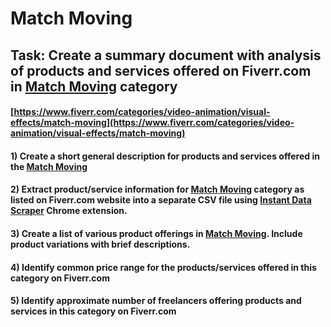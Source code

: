 # Match Moving
## Task: Create a summary document with analysis of products and services offered on Fiverr.com in [Match Moving](https://www.fiverr.com/categories/video-animation/visual-effects/match-moving) category
#### [https://www.fiverr.com/categories/video-animation/visual-effects/match-moving](https://www.fiverr.com/categories/video-animation/visual-effects/match-moving)
#### 1) Create a short general description for products and services offered in the [Match Moving](https://www.fiverr.com/categories/video-animation/visual-effects/match-moving)
#### 2) Extract product/service information for [Match Moving](https://www.fiverr.com/categories/video-animation/visual-effects/match-moving) category as listed on Fiverr.com website into a separate CSV file using [Instant Data Scraper](https://chrome.google.com/webstore/detail/instant-data-scraper/ofaokhiedipichpaobibbnahnkdoiiah) Chrome extension.
#### 3) Create a list of various product offerings in [Match Moving](https://www.fiverr.com/categories/video-animation/visual-effects/match-moving). Include product variations with brief descriptions.
#### 4) Identify common price range for the products/services offered in this category on Fiverr.com
#### 5) Identify approximate number of freelancers offering products and services in this category on Fiverr.com
